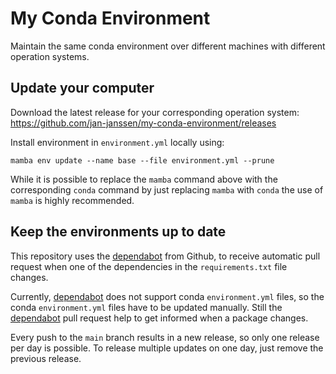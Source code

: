 # My Conda Environment
Maintain the same conda environment over different machines with different operation systems. 

## Update your computer
Download the latest release for your corresponding operation system:
https://github.com/jan-janssen/my-conda-environment/releases

Install environment in `environment.yml` locally using:
```
mamba env update --name base --file environment.yml --prune
```

While it is possible to replace the `mamba` command above with the corresponding `conda` command by just replacing `mamba` with `conda` the use of `mamba` is highly recommended. 

## Keep the environments up to date
This repository uses the [dependabot](https://github.com/dependabot) from Github, to receive automatic pull request when one of the dependencies in the `requirements.txt` file changes. 

Currently, [dependabot](https://github.com/dependabot) does not support conda `environment.yml` files, so the conda `environment.yml` files have to be updated manually. Still the [dependabot](https://github.com/dependabot) pull request help to get informed when a package changes. 

Every push to the `main` branch results in a new release, so only one release per day is possible. To release multiple updates on one day, just remove the previous release. 
